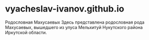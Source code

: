 # vyacheslav-ivanov.github.io
Родословная Махусаевых
Здесь представлена родословная рода Махусаевых, вышедшего из улуса Мельхитуй Нукутского района Иркутской области.
